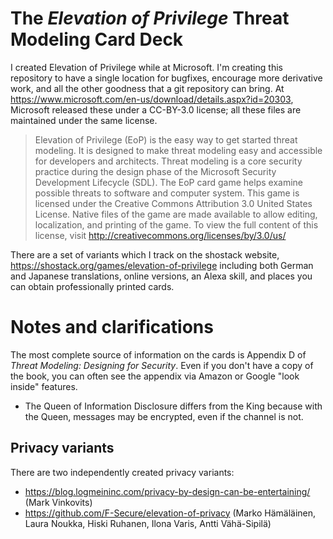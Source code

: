 # The *Elevation of Privilege* Threat Modeling Card Deck

I created Elevation of Privilege while at Microsoft.  I'm creating this repository to have a single location for bugfixes, encourage more derivative work, and all the other goodness that a git repository can bring.
At https://www.microsoft.com/en-us/download/details.aspx?id=20303, Microsoft released these under a CC-BY-3.0 license; all these files are maintained under the same license.

> Elevation of Privilege (EoP) is the easy way to get started threat modeling. It is designed to make threat modeling easy and accessible for developers and architects. Threat modeling is a core security practice during the design phase of the Microsoft Security Development Lifecycle (SDL). The EoP card game helps examine possible threats to software and computer system. This game is licensed under the Creative Commons Attribution 3.0 United States License. Native files of the game are made available to allow editing, localization, and printing of the game. To view the full content of this license, visit http://creativecommons.org/licenses/by/3.0/us/

There are a set of variants which I track on the shostack website, https://shostack.org/games/elevation-of-privilege including both German and Japanese translations, online versions, an Alexa skill, and places you can obtain professionally printed cards.

# Notes and clarifications
The most complete source of information on the cards is Appendix D of _Threat Modeling: Designing for Security_.  Even if you don't have a copy of the book, you can often see the appendix via Amazon or Google "look inside" features.

* The Queen of Information Disclosure differs from the King because with the Queen, messages may be encrypted, even if the channel is not.

## Privacy variants
There are two independently created privacy variants:
* https://blog.logmeininc.com/privacy-by-design-can-be-entertaining/ (Mark Vinkovits)
* https://github.com/F-Secure/elevation-of-privacy (Marko Hämäläinen, Laura Noukka, Hiski Ruhanen, Ilona Varis, Antti Vähä-Sipilä)
